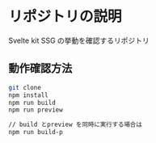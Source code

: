 # リポジトリの説明

Svelte kit SSG の挙動を確認するリポジトリ

## 動作確認方法

```bash
git clone
npm install
npm run build
npm run preview

// build とpreview を同時に実行する場合は
npm run build-p
```
